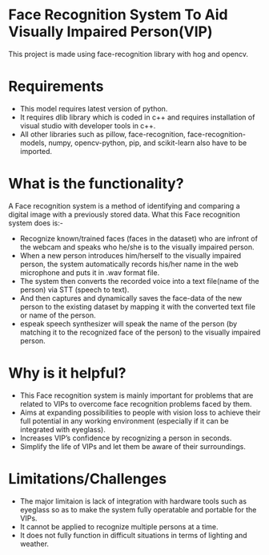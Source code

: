# Face Recognition System To Aid Visually Impaired Person(VIP) 

This project is made using face-recognition library with hog and opencv.

# Requirements

* This model requires latest version of python.
* It requires dlib library which is coded in c++ and requires installation of visual studio with developer tools in c++.
* All other libraries such as pillow, face-recognition, face-recognition-models, numpy, opencv-python, pip, and scikit-learn also have to be imported.

# What is the functionality?

A Face recognition system is a method of identifying and comparing a digital image with a previously stored data. 
What this Face recognition system does is:-
* Recognize known/trained faces (faces in the dataset) who are infront of the webcam and speaks who he/she is to the visually impaired person.
* When a new person introduces him/herself to the visually impaired person, the system automatically records his/her name in the web microphone and puts it in .wav format file.
* The system then converts the recorded voice into a text file(name of the person) via STT (speech to text).
* And then captures and dynamically saves the face-data of the new person to the existing dataset by mapping it with the converted text file or name of the person.
* espeak speech synthesizer will speak the name of the person (by matching it to the recognized face of the person) to the visually impaired person.

# Why is it helpful?

* This Face recognition system is mainly important for problems that are related to VIPs to overcome face recognition problems faced by them.
* Aims at expanding possibilities to people with vision loss to achieve their full potential in any working environment (especially if it can be integrated with eyeglass).
* Increases VIP’s confidence by recognizing a person in seconds.
* Simplify the life of VIPs and let them be aware of their surroundings.

# Limitations/Challenges

* The major limitaion is lack of integration with hardware tools such as eyeglass so as to make the system fully operatable and portable for the VIPs.
* It cannot be applied to recognize multiple persons at a time.
* It does not fully function in difficult situations in terms of lighting and weather.
